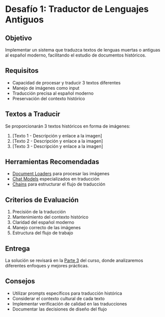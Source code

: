 # Desafío 1: Traductor de Lenguajes Antiguos

## Objetivo
Implementar un sistema que traduzca textos de lenguas muertas o antiguas al español moderno, facilitando el estudio de documentos históricos.

## Requisitos
- Capacidad de procesar y traducir 3 textos diferentes
- Manejo de imágenes como input
- Traducción precisa al español moderno
- Preservación del contexto histórico

## Textos a Traducir
Se proporcionarán 3 textos históricos en forma de imágenes:
1. [Texto 1 - Descripción y enlace a la imagen]
2. [Texto 2 - Descripción y enlace a la imagen]
3. [Texto 3 - Descripción y enlace a la imagen]

## Herramientas Recomendadas
- [Document Loaders](../../integraciones/langchain/document-loaders/README.md) para procesar las imágenes
- [Chat Models](../../integraciones/langchain/chat-models/README.md) especializados en traducción
- [Chains](../../integraciones/langchain/chains/README.md) para estructurar el flujo de traducción

## Criterios de Evaluación
1. Precisión de la traducción
2. Mantenimiento del contexto histórico
3. Claridad del español moderno
4. Manejo correcto de las imágenes
5. Estructura del flujo de trabajo

## Entrega
La solución se revisará en la [Parte 3](../partes/parte-3/README.md) del curso, donde analizaremos diferentes enfoques y mejores prácticas.

## Consejos
- Utilizar prompts específicos para traducción histórica
- Considerar el contexto cultural de cada texto
- Implementar verificación de calidad en las traducciones
- Documentar las decisiones de diseño del flujo 